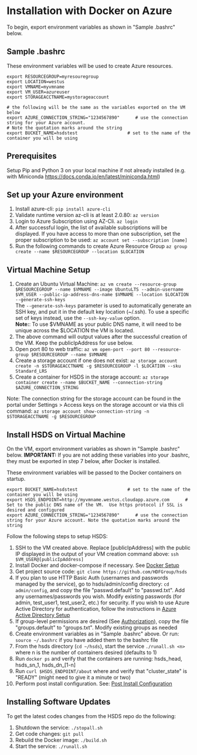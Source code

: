 Installation with Docker on Azure
=================================

To begin, export environment variables as shown in "Sample .bashrc" below.

Sample .bashrc
--------------

These environment variables will be used to create Azure resources.

    export RESOURCEGROUP=myresouregroup
    export LOCATION=westus
    export VMNAME=myvmname
    export VM_USER=azureuser
    export STORAGEACCTNAME=mystorageaccount

    # the following will be the same as the variables exported on the VM below
    export AZURE_CONNECTION_STRING="1234567890"      # use the connection string for your Azure account.                                                     # Note the quotation marks around the string
    export BUCKET_NAME=hsdstest                   # set to the name of the container you will be using

    
Prerequisites
-------------

Setup Pip and Python 3 on your local machine if not already installed (e.g. with Miniconda <https://docs.conda.io/en/latest/miniconda.html>)

Set up your Azure environment
-----------------------------

1. Install azure-cli: `pip install azure-cli`
2. Validate runtime version az-cli is at least 2.0.80: `az version`
3. Login to Azure Subscription using AZ-Cli. `az login`
4. After successful login, the list of available subscriptions will be displayed. If you have access to more than one subscription, set the proper subscription to be used: `az account set --subscription [name]`
5. Run the following commands to create Azure Resource Group `az group create --name $RESOURCEGROUP --location $LOCATION`

Virtual Machine Setup
---------------------

1. Create an Ubuntu Virtual Machine: `az vm create
  --resource-group $RESOURCEGROUP
  --name $VMNAME
  --image UbuntuLTS
  --admin-username $VM_USER
  --public-ip-address-dns-name $VMNAME
  --location $LOCATION
  --generate-ssh-keys`<br/>
The `--generate-ssh-keys` parameter is used to automatically generate an SSH key, and put it in the default key location (~/.ssh). To use a specific set of keys instead, use the `--ssh-key-value` option.<br/>**Note:**: To use $VMNAME as your public DNS name, it will need to be unique across the $LOCATION the VM is located.
2. The above command will output values after the successful creation of the VM.  Keep the publicIpAddress for use below.
3. Open port 80 to web traffic: `az vm open-port --port 80 --resource-group $RESOURCEGROUP --name $VMNAME`
4. Create a storage account if one does not exist: `az storage account create -n $STORAGEACCTNAME -g $RESOURCEGROUP -l $LOCATION --sku Standard_LRS`
5. Create a container for HSDS in the storage account: `az storage container create --name $BUCKET_NAME --connection-string $AZURE_CONNECTION_STRING`

Note: The connection string for the storage account can be found in the portal under Settings > Access keys on the storage account or via this cli command: `az storage account show-connection-string -n $STORAGEACCTNAME -g $RESOURCEGROUP`

Install HSDS on Virtual Machine
-------------------------------

On the VM, export environment variables as shown in "Sample .bashrc" below. **IMPORTANT:** If you are not adding these variables into your .bashrc, they must be exported in step 7 below, after Docker is installed.

These environment variables will be passed to the Docker containers on startup.

    export BUCKET_NAME=hsdstest                   # set to the name of the container you will be using
    export HSDS_ENDPOINT=http://myvmname.westus.cloudapp.azure.com      # Set to the public DNS name of the VM.  Use https protocol if SSL is desired and configured
    export AZURE_CONNECTION_STRING="1234567890"      # use the connection string for your Azure account. Note the quotation marks around the string

Follow the following steps to setup HSDS:

1. SSH to the VM created above.  Replace [publicIpAddress] with the public IP displayed in the output of your VM creation command above: `ssh $VM_USER@[publicIpAddress]`
2. Install Docker and docker-compose if necessary.   See [Docker Setup](setup_docker.md)
3. Get project source code: `git clone https://github.com/HDFGroup/hsds`
4. If you plan to use HTTP Basic Auth (usernames and passwords managed by the service), go to hsds/admin/config directory: `cd admin/config`, and copy the file "passwd.default" to "passwd.txt".  Add any usernames/passwords you wish.  Modify existing passwords (for admin, test_user1, test_user2, etc.) for security.  If you wish to use Azure Active Directory for authentication, follow the instructions in [Azure Active Directory Setup](azure_ad_setup.md)
5. If group-level permissions are desired (See [Authorization](authorization.md)), copy the file "groups.default" to "groups.txt".  Modify existing groups as needed
6. Create environment variables as in "Sample .bashrc" above.  Or run: `source ~/.bashrc` if you have added them to the bashrc file
7. From the hsds directory (`cd ~/hsds`), start the service `./runall.sh <n>` where n is the number of containers desired (defaults to 1)
8. Run `docker ps` and verify that the containers are running: hsds_head, hsds_sn_1, hsds_dn_[1-n]
9. Run `curl $HSDS_ENDPOINT/about` where and verify that "cluster_state" is "READY" (might need to give it a minute or two)
10. Perform post install configuration.   See: [Post Install Configuration](post_install.md)


Installing Software Updates
---------------------------

To get the latest codes changes from the HSDS repo do the following:

1. Shutdown the service: `./stopall.sh`
2. Get code changes: `git pull`
3. Rebuild the Docker image: `./build.sh`
4. Start the service: `./runall.sh`
